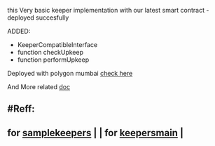this Very basic keeper implementation with our latest smart contract - deployed succesfully 

ADDED:
- KeeperCompatibleInterface
- function checkUpkeep
- function performUpkeep

Deployed with polygon mumbai
[check here](https://keepers.chain.link/mumbai/1677)

And More related [doc](https://docs.google.com/document/d/1asOv0UN0jm65IvOucKj0qSDqmRbR5KqFHfHN406LHRM/edit#)





#Reff:
---------------------------------------------------------------------------------------------------------------
for [samplekeepers](https://docs.chain.link/docs/chainlink-keepers/compatible-contracts/)                     |
                                                                                                              |
for [keepersmain](https://pad.riseup.net/p/keepers)                                                           |
---------------------------------------------------------------------------------------------------------------
